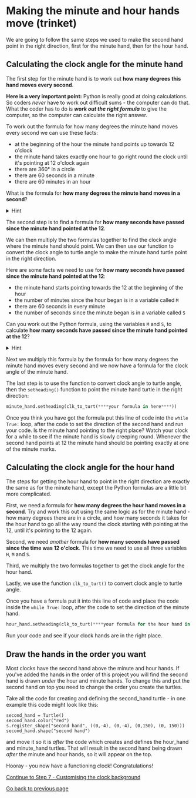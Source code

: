 # Making the minute and hour hands move (trinket)

We are going to follow the same steps we used to make the second hand point in the right direction, first for the minute hand, then for the hour hand.

## Calculating the clock angle for the minute hand

The first step for the minute hand is to work out **how many degrees this hand moves every second**.

**Here is a very important point:** Python is really good at doing calculations. So coders *never* have to work out difficult sums - the computer can do that. What the coder has to do is **_work out the right formula_** to give the computer, so the computer can calculate the right answer.

To work out the formula for how many degrees the minute hand moves every second we can use these facts:

+ at the beginning of the hour the minute hand points up towards 12 o'clock
+ the minute hand takes exactly one hour to go right round the clock until it's pointing at 12 o'clock again
+ there are 360° in a circle
+ there are 60 seconds in a minute
+ there are 60 minutes in an hour

What is the formula for **how many degrees the minute hand moves in a second**?

<details><summary>Hint</summary>

We need to divide the number of degrees in a circle by the number of seconds in an hour.

One way of putting this in code is:

```python
360/(60*60)
```
The answer is how many degrees the minute hand moves in one second.

</details>

The second step is to find a formula for **how many seconds have passed since the minute hand pointed at the 12**.

We can then multiply the two formulas together to find the clock angle where the minute hand should point. We can then use our function to convert the clock angle to turtle angle to make the minute hand turtle point in the right direction.

Here are some facts we need to use for **how many seconds have passed since the minute hand pointed at the 12**:

+ the minute hand starts pointing towards the 12 at the beginning of the hour
+ the number of minutes since the hour began is in a variable called ```M```
+ there are 60 seconds in every minute
+ the number of seconds since the minute began is in a variable called ```S```

Can you work out the Python formula, using the variables ```M``` and ```S```, to calculate **how many seconds have passed since the minute hand pointed at the 12**?

<details><summary>Hint</summary>

If each minute lasts 60 seconds, then there will be 60 seconds for every minute in the variable ```M```. We can calculate this number using ```M * 60```.

Then we add in the number of seconds since the last minute started - this is in the variable ```S```. So the final answer for the number of seconds since the beginning of the last hour is

```python
M * 60 + S
```

</details>

Next we multiply this formula by the formula for how many degrees the minute hand moves every second and we now have a formula for the clock angle of the minute hand. 

The last step is to use the function to convert clock angle to turtle angle, then the ```setheading()``` function to point the minute hand turtle in the right direction:

```python
minute_hand.setheading(clk_to_turt(****your formula in here****))
```

Once you think you have got the formula put this line of code into the ```while True:``` loop, after the code to set the direction of the second hand and run your code. Is the minute hand pointing to the right place? Watch your clock for a while to see if the minute hand is slowly creeping round. Whenever the second hand points at 12 the minute hand should be pointing exactly at one of the minute marks.

## Calculating the clock angle for the hour hand

The steps for getting the hour hand to point in the right direction are exactly the same as for the minute hand, except the Python formulas are a little bit more complicated.

First, we need a formula for **how many degrees the hour hand moves in a second**.
Try and work this out using the same logic as for the minute hand - how many degrees there are in a circle, and how many seconds it takes for the hour hand to go all the way round the clock starting with pointing at the 12, until it's pointing to the 12 again.

Second, we need *another* formula for **how many seconds have passed since the time was 12 o'clock**.
This time we need to use all three variables ```H```, ```M``` and ```S```.

Third, we multiply the two formulas together to get the clock angle for the hour hand. 

Lastly, we use the function ```clk_to_turt()``` to convert clock angle to turtle angle.

Once you have a formula put it into this line of code and place the code inside the  ```while True:``` loop, after the code to set the direction of the minute hand.

```python
hour_hand.setheading(clk_to_turt(****your formula for the hour hand in here***))
```

Run your code and see if your clock hands are in the right place.

## Draw the hands in the order you want

Most clocks have the second hand above the minute and hour hands. If you've added the hands in the order of this project you will find the second hand is drawn *under* the hour and minute hands. To change this and put the second hand on top you need to change the order you create the turtles.

Take all the code for creating and defining the second_hand turtle - in one example this code might look like this:
```
second_hand = Turtle()
second_hand.color("red")
s.register_shape("second hand", ((0,-4), (0,-4), (0,150), (0, 150)))
second_hand.shape("second hand")
```

and move it so it is *after* the code which creates and defines the hour_hand and minute_hand turtles. That will result in the second hand being drawn *after* the minute and hour hands, so it will appear on the top.

Hooray - you now have a functioning clock! Congratulations!

[Continue to Step 7 - Customising the clock background](../Step7-Custom-clock-background)

[Go back to previous page](../Step5-Adding-minute-and-hour-hands/README_trinket.md)

